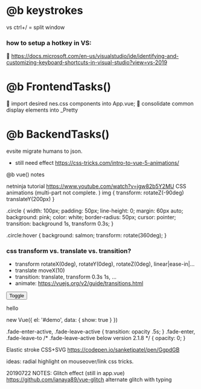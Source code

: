 # @b keystrokes
vs ctrl+/ = split window

### how to setup a hotkey in VS:
🔗 https://docs.microsoft.com/en-us/visualstudio/ide/identifying-and-customizing-keyboard-shortcuts-in-visual-studio?view=vs-2019

# @b FrontendTasks()
🚀 import desired nes.css components into App.vue;
🚀 consolidate common display elements into _Pretty 

# @b BackendTasks()
evsite migrate humans to json. 
* still need effect
https://css-tricks.com/intro-to-vue-5-animations/


@b vue() notes

netninja tutorial https://www.youtube.com/watch?v=jgw82b5Y2MU
CSS animations (multi-part not complete. )
img {
    transform: rotateZ(-90deg) translateY(200px)
}

.circle {
    width: 100px;
    padding: 50px;
    line-height: 0;
    margin: 60px auto;
    background: pink;
    color: white; 
    border-radius: 50px;
    cursor: pointer; 
    transition: background 1s, transform 0.3s;
}

.circle:hover {
    background: salmon; 
    transform: rotate(360deg);
}

### css transform vs. translate vs. transition? 
* transform  rotateX(0deg), rotateY(0deg), rotateZ(0deg), linear|ease-in|...
* translate  moveX(10)
* transition:  translate, transform 0.3s 1s, ...
* animate: 
https://vuejs.org/v2/guide/transitions.html
<div id="demo">
  <button v-on:click="show = !show">
    Toggle
  </button>
  <transition name="fade">
    <p v-if="show">hello</p>
  </transition>
</div>

new Vue({
  el: '#demo',
  data: {
    show: true
  }
})

.fade-enter-active, .fade-leave-active {
  transition: opacity .5s;
}
.fade-enter, .fade-leave-to /* .fade-leave-active below version 2.1.8 */ {
  opacity: 0;
}



Elastic stroke CSS+SVG
https://codepen.io/sanketjpatel/pen/GgpdGB


ideas:
radial highlight on mouseover/link css tricks. 

20190722 NOTES: 
Glitch effect  (still in app.vue)
https://github.com/ianaya89/vue-glitch
alternate glitch with typing
